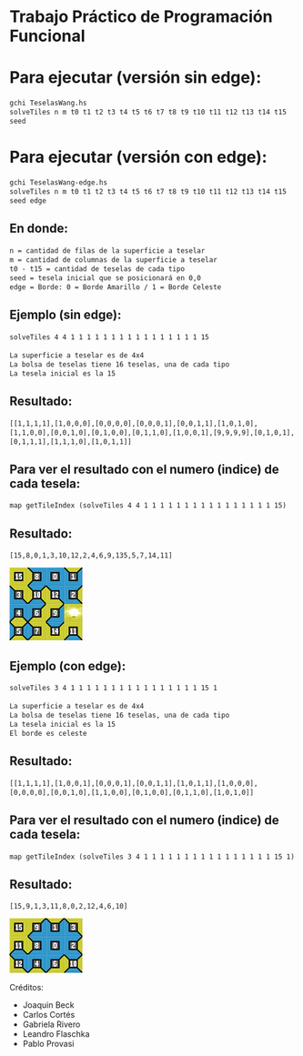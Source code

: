 Trabajo Práctico de Programación Funcional
==========================================

Para ejecutar (versión sin edge):
=================================
    gchi TeselasWang.hs
    solveTiles n m t0 t1 t2 t3 t4 t5 t6 t7 t8 t9 t10 t11 t12 t13 t14 t15 seed

Para ejecutar (versión con edge):
=================================
    gchi TeselasWang-edge.hs
    solveTiles n m t0 t1 t2 t3 t4 t5 t6 t7 t8 t9 t10 t11 t12 t13 t14 t15 seed edge

En donde:
---------
    n = cantidad de filas de la superficie a teselar
    m = cantidad de columnas de la superficie a teselar
    t0 - t15 = cantidad de teselas de cada tipo
    seed = tesela inicial que se posicionará en 0,0
    edge = Borde: 0 = Borde Amarillo / 1 = Borde Celeste

Ejemplo (sin edge):
-------------------
    solveTiles 4 4 1 1 1 1 1 1 1 1 1 1 1 1 1 1 1 1 15

    La superficie a teselar es de 4x4
    La bolsa de teselas tiene 16 teselas, una de cada tipo
    La tesela inicial es la 15

Resultado:
----------
    [[1,1,1,1],[1,0,0,0],[0,0,0,0],[0,0,0,1],[0,0,1,1],[1,0,1,0],[1,1,0,0],[0,0,1,0],[0,1,0,0],[0,1,1,0],[1,0,0,1],[9,9,9,9],[0,1,0,1],[0,1,1,1],[1,1,1,0],[1,0,1,1]]

Para ver el resultado con el numero (indice) de cada tesela:
------------------------------------------------------------

    map getTileIndex (solveTiles 4 4 1 1 1 1 1 1 1 1 1 1 1 1 1 1 1 1 15)


Resultado:
----------

    [15,8,0,1,3,10,12,2,4,6,9,135,5,7,14,11]
    
![teselado_4x4](sin_edge_4x4_15.gif)

Ejemplo (con edge):
-------------------
    solveTiles 3 4 1 1 1 1 1 1 1 1 1 1 1 1 1 1 1 1 15 1

    La superficie a teselar es de 4x4
    La bolsa de teselas tiene 16 teselas, una de cada tipo
    La tesela inicial es la 15
    El borde es celeste

Resultado:
----------
    [[1,1,1,1],[1,0,0,1],[0,0,0,1],[0,0,1,1],[1,0,1,1],[1,0,0,0],[0,0,0,0],[0,0,1,0],[1,1,0,0],[0,1,0,0],[0,1,1,0],[1,0,1,0]]

Para ver el resultado con el numero (indice) de cada tesela:
------------------------------------------------------------

    map getTileIndex (solveTiles 3 4 1 1 1 1 1 1 1 1 1 1 1 1 1 1 1 1 15 1)

Resultado:
----------

    [15,9,1,3,11,8,0,2,12,4,6,10]
    
![teselado_3x4_edge](edge_1_3x4_15.gif)
    

Créditos:
- Joaquin Beck
- Carlos Cortés
- Gabriela Rivero
- Leandro Flaschka
- Pablo Provasi

